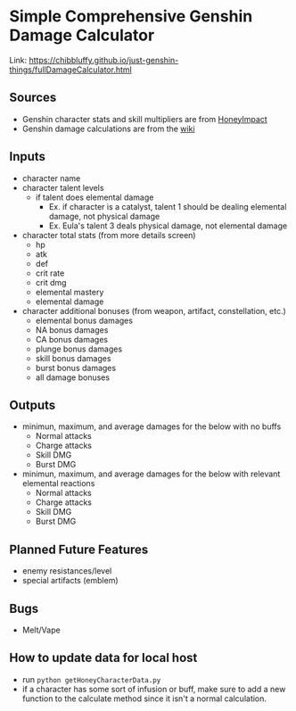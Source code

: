# Simple Comprehensive Genshin Damage Calculator
Link: https://chibbluffy.github.io/just-genshin-things/fullDamageCalculator.html

## Sources
- Genshin character stats and skill multipliers are from [HoneyImpact](https://genshin.honeyhunterworld.com/?lang=EN)
- Genshin damage calculations are from the [wiki](https://genshin-impact.fandom.com/wiki/Genshin_Impact_Wiki)

## Inputs
- character name
- character talent levels
    - if talent does elemental damage
        - Ex. if character is a catalyst, talent 1 should be dealing elemental damage, not physical damage
        - Ex. Eula's talent 3 deals physical damage, not elemental damage
- character total stats (from more details screen)
    - hp
    - atk
    - def
    - crit rate
    - crit dmg
    - elemental mastery
    - elemental damage
- character additional bonuses (from weapon, artifact, constellation, etc.)
    - elemental bonus damages
    - NA bonus damages
    - CA bonus damages
    - plunge bonus damages
    - skill bonus damages
    - burst bonus damages
    - all damage bonuses

## Outputs
- minimun, maximum, and average damages for the below with no buffs
    - Normal attacks
    - Charge attacks
    - Skill DMG
    - Burst DMG
- minimun, maximum, and average damages for the below with relevant elemental reactions
    - Normal attacks
    - Charge attacks
    - Skill DMG
    - Burst DMG

## Planned Future Features
- enemy resistances/level
- special artifacts (emblem)

## Bugs
- Melt/Vape

## How to update data for local host
- run `python getHoneyCharacterData.py`
- if a character has some sort of infusion or buff, make sure to add a new function to the calculate method since it isn't a normal calculation.
